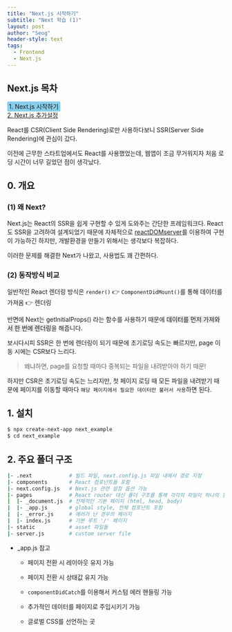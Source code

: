 ```yaml
---
title: "Next.js 시작하기"
subtitle: "Next 학습 (1)"
layout: post
author: "Seog"
header-style: text
tags: 
  - Frontend
  - Next.js
---
```


## Next.js 목차

<span style="background-color:skyblue; padding: 3px 4px; border-radius: 3px;">1. Next.js 시작하기</span><br/>
<a href="https://1seok2.github.io/2021/04/05/next-2">2. Next.js 추가설정</a>


React를 CSR(Client Side Rendering)로만 사용하다보니 SSR(Server Side Rendering)에 관심이 갔다. 

이전에 근무한 스타트업에서도 React를 사용했었는데, 웹앱이 조금 무거워지자 처음 로딩 시간이 너무 길었던 점이 생각났다.

## 0. 개요

### (1) 왜 Next?

Next.js는 React의 SSR을 쉽게 구현할 수 있게 도와주는 간단한 프레임워크다. React도 SSR을 고려하여 설계되었기 때문에 자체적으로 <a href="https://ko.reactjs.org/docs/react-dom-server.html">reactDOMserver</a>를 이용하여 구현이 가능하긴 하지만, 개발환경을 만들기 위해서는 생각보다 복잡하다. 

이러한 문제를 해결한 Next가 나왔고, 사용법도 꽤 간편하다.

### (2) 동작방식 비교

일반적인 React 렌더링 방식은 `render()` 👉 `ComponentDidMount()`를 통해 데이터를 가져옴 👉 렌더링 

반면에 Next는 getInitialProps() 라는 함수를 사용하기 때문에 <span style="background-color:#eaeaea;">데이터를 먼저 가져와서 한 번에 렌더링</span>을 해줍니다. 

보시다시피 SSR은 한 번에 렌더링이 되기 때문에 초기로딩 속도는 빠르지만, page 이동 시에는 CSR보다 느리다. 

> 왜냐하면, page를 요청할 때마다 중복되는 파일을 내려받아야 하기 때문! 

하지만 CSR은 초기로딩 속도는 느리지만, 첫 페이지 로딩 때 모든 파일을 내려받기 때문에 페이지를 이동할 때마다 `해당 페이지에서 필요한 데이터만 불러서 사용`하면 된다.


## 1. 설치

```bash
$ npx create-next-app next_example
$ cd next_example
```


## 2. 주요 폴더 구조

```bash
|- .next            # 빌드 파일, next.config.js 파일 내에서 경로 지정
|- components       # React 컴포넌트들 포함
|- next.config.js   # Next.js 관련 설정 옵션 가능
|- pages            # React router 대신 폴더 구조를 통해 각각의 파일이 하나의 경로가 됨.
|  |- _document.js  # 전체적인 기본 페이지 (html, head, body)
|  |- _app.js       # global style, 전체 컴포넌트 포함
|  |- _error.js     # 에러가 난 경우의 페이지
|  |- index.js      # 기본 루트 '/' 페이지
|- static           # asset 파일들
|- server.js        # custom server file
```

* _app.js 참고

    * 페이지 전환 시 레이아웃 유지 가능

    * 페이지 전환 시 상태값 유지 가능

    * `componentDidCatch`를 이용해서 커스텀 에러 핸들링 가능

    * 추가적인 데이터를 페이지로 주입시키기 가능

    * 글로벌 CSS를 선언하는 곳

